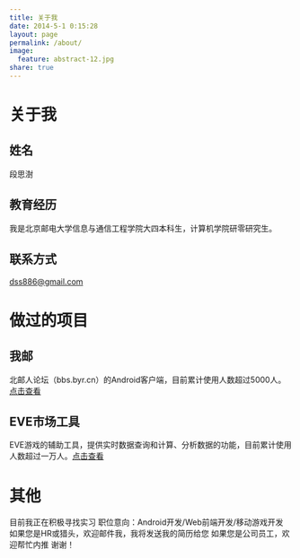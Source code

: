 ```yaml
---
title: 关于我
date: 2014-5-1 0:15:28
layout: page
permalink: /about/
image:
  feature: abstract-12.jpg
share: true
---
```


# **关于我**

## **姓名**

段思澍

##  **教育经历**

我是北京邮电大学信息与通信工程学院大四本科生，计算机学院研零研究生。

## **联系方式**

<dss886@gmail.com>

# **做过的项目**

## **我邮**

北邮人论坛（bbs.byr.cn）的Android客户端，目前累计使用人数超过5000人。[点击查看](http://bbs.byr.cn/#!article/MobileTerminalAT/12992)

## **EVE市场工具**

EVE游戏的辅助工具，提供实时数据查询和计算、分析数据的功能，目前累计使用人数超过一万人。[点击查看](http://www.wandoujia.com/apps/com.dss886.evetool)

# **其他**

目前我正在积极寻找实习
职位意向：Android开发/Web前端开发/移动游戏开发
如果您是HR或猎头，欢迎邮件我，我将发送我的简历给您
如果您是公司员工，欢迎帮忙内推
谢谢！
